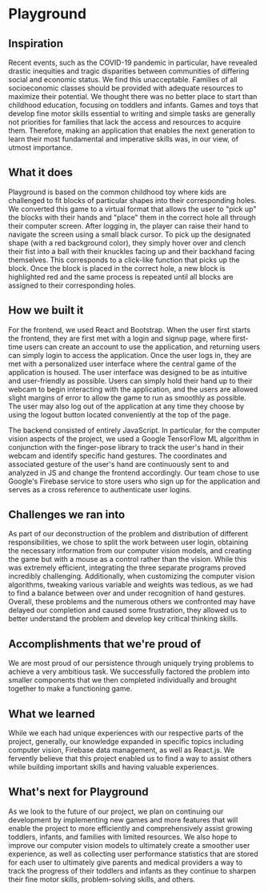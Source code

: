 # Playground

## Inspiration

Recent events, such as the COVID-19 pandemic in particular, have revealed drastic inequities and tragic disparities between communities of differing social and economic status. We find this unacceptable. Families of all socioeconomic classes should be provided with adequate resources to maximize their potential. We thought there was no better place to start than childhood education, focusing on toddlers and infants. Games and toys that develop fine motor skills essential to writing and simple tasks are generally not priorities for families that lack the access and resources to acquire them. Therefore, making an application that enables the next generation to learn their most fundamental and imperative skills was, in our view, of utmost importance.

## What it does

Playground is based on the common childhood toy where kids are challenged to fit blocks of particular shapes into their corresponding holes. We converted this game to a virtual format that allows the user to "pick up" the blocks with their hands and "place" them in the correct hole all through their computer screen. After logging in, the player can raise their hand to navigate the screen using a small black cursor. To pick up the designated shape (with a red background color), they simply hover over and clench their fist into a ball with their knuckles facing up and their backhand facing themselves. This corresponds to a click-like function that picks up the block. Once the block is placed in the correct hole, a new block is highlighted red and the same process is repeated until all blocks are assigned to their corresponding holes.

## How we built it

For the frontend, we used React and Bootstrap. When the user first starts the frontend, they are first met with a login and signup page, where first-time users can create an account to use the application, and returning users can simply login to access the application. Once the user logs in, they are met with a personalized user interface where the central game of the application is housed. The user interface was designed to be as intuitive and user-friendly as possible. Users can simply hold their hand up to their webcam to begin interacting with the application, and the users are allowed slight margins of error to allow the game to run as smoothly as possible. The user may also log out of the application at any time they choose by using the logout button located conveniently at the top of the page.

The backend consisted of entirely JavaScript. In particular, for the computer vision aspects of the project, we used a Google TensorFlow ML algorithm in conjunction with the finger-pose library to track the user's hand in their webcam and identify specific hand gestures. The coordinates and associated gesture of the user's hand are continuously sent to and analyzed in JS and change the frontend accordingly. Our team chose to use Google's Firebase service to store users who sign up for the application and serves as a cross reference to authenticate user logins.

## Challenges we ran into

As part of our deconstruction of the problem and distribution of different responsibilities, we chose to split the work between user login, obtaining the necessary information from our computer vision models, and creating the game but with a mouse as a control rather than the vision. While this was extremely efficient, integrating the three separate programs proved incredibly challenging. Additionally, when customizing the computer vision algorithms, tweaking various variable and weights was tedious, as we had to find a balance between over and under recognition of hand gestures. Overall, these problems and the numerous others we confronted may have delayed our completion and caused some frustration, they allowed us to better understand the problem and develop key critical thinking skills.

## Accomplishments that we're proud of

We are most proud of our persistence through uniquely trying problems to achieve a very ambitious task. We successfully factored the problem into smaller components that we then completed individually and brought together to make a functioning game.

## What we learned

While we each had unique experiences with our respective parts of the project, generally, our knowledge expanded in specific topics including computer vision, Firebase data management, as well as React.js. We fervently believe that this project enabled us to find a way to assist others while building important skills and having valuable experiences.

## What's next for Playground

As we look to the future of our project, we plan on continuing our development by implementing new games and more features that will enable the project to more efficiently and comprehensively assist growing toddlers, infants, and families with limited resources. We also hope to improve our computer vision models to ultimately create a smoother user experience, as well as collecting user performance statistics that are stored for each user to ultimately give parents and medical providers a way to track the progress of their toddlers and infants as they continue to sharpen their fine motor skills, problem-solving skills, and others.

